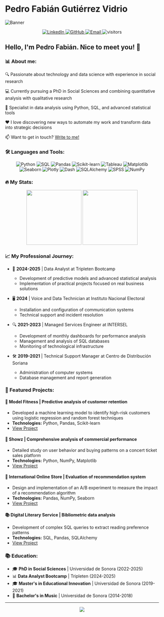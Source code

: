 # Pedro Fabián Gutiérrez Vidrio

![Banner](https://raw.githubusercontent.com/p3droparamo/p3droparamo/main/assets/banner-github.png)

<div align="center">
  <a href="https://www.linkedin.com/in/pedro-fabian-feed/" target="_blank">
    <img src="https://img.shields.io/badge/LINKEDIN-0A66C2?style=for-the-badge&logo=linkedin&logoColor=white" alt="LinkedIn" />
  </a>
  <a href="https://github.com/p3droparamo" target="_blank">
    <img src="https://img.shields.io/badge/GITHUB-181717?style=for-the-badge&logo=github&logoColor=white" alt="GitHub" />
  </a>
  <a href="mailto:contacto.pedrofabian@gmail.com" target="_blank">
    <img src="https://img.shields.io/badge/EMAIL-EA4335?style=for-the-badge&logo=gmail&logoColor=white" alt="Email" />
  </a>
  <img src="https://visitor-badge.laobi.icu/badge?page_id=p3droparamo.p3droparamo" alt="visitors" />
</div>

## Hello, I'm Pedro Fabián. Nice to meet you! 👋

### 📊 About me:

🔍 Passionate about technology and data science with experience in social research

💻 Currently pursuing a PhD in Social Sciences and combining quantitative analysis with qualitative research

🧪 Specialist in data analysis using Python, SQL, and advanced statistical tools

❤️ I love discovering new ways to automate my work and transform data into strategic decisions

📫 Want to get in touch? [Write to me!](mailto:contacto.pedrofabian@gmail.com)

### 🛠️ Languages and Tools:

<div align="center">
  <img src="https://img.shields.io/badge/PYTHON-3776AB?style=for-the-badge&logo=python&logoColor=white" alt="Python" />
  <img src="https://img.shields.io/badge/SQL-4479A1?style=for-the-badge&logo=postgresql&logoColor=white" alt="SQL" />
  <img src="https://img.shields.io/badge/PANDAS-150458?style=for-the-badge&logo=pandas&logoColor=white" alt="Pandas" />
  <img src="https://img.shields.io/badge/SCIKIT--LEARN-F7931E?style=for-the-badge&logo=scikit-learn&logoColor=white" alt="Scikit-learn" />
  <img src="https://img.shields.io/badge/TABLEAU-E97627?style=for-the-badge&logo=tableau&logoColor=white" alt="Tableau" />
  <img src="https://img.shields.io/badge/MATPLOTLIB-11557c?style=for-the-badge&logo=python&logoColor=white" alt="Matplotlib" />
  <img src="https://img.shields.io/badge/SEABORN-3776AB?style=for-the-badge&logo=python&logoColor=white" alt="Seaborn" />
  <img src="https://img.shields.io/badge/PLOTLY-239120?style=for-the-badge&logo=plotly&logoColor=white" alt="Plotly" />
  <img src="https://img.shields.io/badge/DASH-008DE4?style=for-the-badge&logo=plotly&logoColor=white" alt="Dash" />
  <img src="https://img.shields.io/badge/SQLALCHEMY-3776AB?style=for-the-badge&logo=python&logoColor=white" alt="SQLAlchemy" />
  <img src="https://img.shields.io/badge/SPSS-052FAD?style=for-the-badge&logo=ibm&logoColor=white" alt="SPSS" />
  <img src="https://img.shields.io/badge/NUMPY-013243?style=for-the-badge&logo=numpy&logoColor=white" alt="NumPy" />
</div>

### 🔥 My Stats:

<div align="center">
  <img height="180em" src="https://github-readme-stats.vercel.app/api?username=p3droparamo&show_icons=true&theme=tokyonight&include_all_commits=true&count_private=true"/>
  <img height="180em" src="https://github-readme-stats.vercel.app/api/top-langs/?username=p3droparamo&layout=compact&langs_count=7&theme=tokyonight"/>
</div>

### 📈 My Professional Journey:

- 🧪 **2024-2025** | Data Analyst at Tripleten Bootcamp
  - Development of predictive models and advanced statistical analysis
  - Implementation of practical projects focused on real business solutions

- 🖥️ **2024** | Voice and Data Technician at Instituto Nacional Electoral
  - Installation and configuration of communication systems
  - Technical support and incident resolution

- 🔍 **2021-2023** | Managed Services Engineer at INTERSEL
  - Development of monthly dashboards for performance analysis
  - Management and analysis of SQL databases
  - Monitoring of technological infrastructure

- 🛠️ **2019-2021** | Technical Support Manager at Centro de Distribución Soriana
  - Administration of computer systems
  - Database management and report generation

### 🚀 Featured Projects:

#### 💪 Model Fitness | Predictive analysis of customer retention
- Developed a machine learning model to identify high-risk customers using logistic regression and random forest techniques
- **Technologies:** Python, Pandas, Scikit-learn
- [View Project](https://github.com/p3droparamo/model-fitness)

#### 🎵 Showz | Comprehensive analysis of commercial performance
- Detailed study on user behavior and buying patterns on a concert ticket sales platform
- **Technologies:** Python, NumPy, Matplotlib
- [View Project](https://github.com/p3droparamo/showz-analysis)

#### 🛒 International Online Store | Evaluation of recommendation system
- Design and implementation of an A/B experiment to measure the impact of a recommendation algorithm
- **Technologies:** Pandas, NumPy, Seaborn
- [View Project](https://github.com/p3droparamo/online-store-ab-test)

#### 📚 Digital Literary Service | Bibliometric data analysis
- Development of complex SQL queries to extract reading preference patterns
- **Technologies:** SQL, Pandas, SQLAlchemy
- [View Project](https://github.com/p3droparamo/literary-data-analysis)

### 📚 Education:

- 🎓 **PhD in Social Sciences** | Universidad de Sonora (2022-2025)
- 📊 **Data Analyst Bootcamp** | Tripleten (2024-2025)
- 🎓 **Master's in Educational Innovation** | Universidad de Sonora (2019-2021)
- 🎵 **Bachelor's in Music** | Universidad de Sonora (2014-2018)

---

<div align="center">
  <img src="https://capsule-render.vercel.app/api?type=waving&color=gradient&height=100&section=footer"/>
</div>
